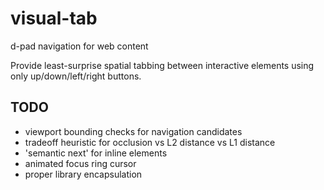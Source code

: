 # visual-tab

d-pad navigation for web content

Provide least-surprise spatial tabbing between interactive elements using only up/down/left/right buttons.

## TODO

* viewport bounding checks for navigation candidates
* tradeoff heuristic for occlusion vs L2 distance vs L1 distance
* 'semantic next' for inline elements
* animated focus ring cursor
* proper library encapsulation
